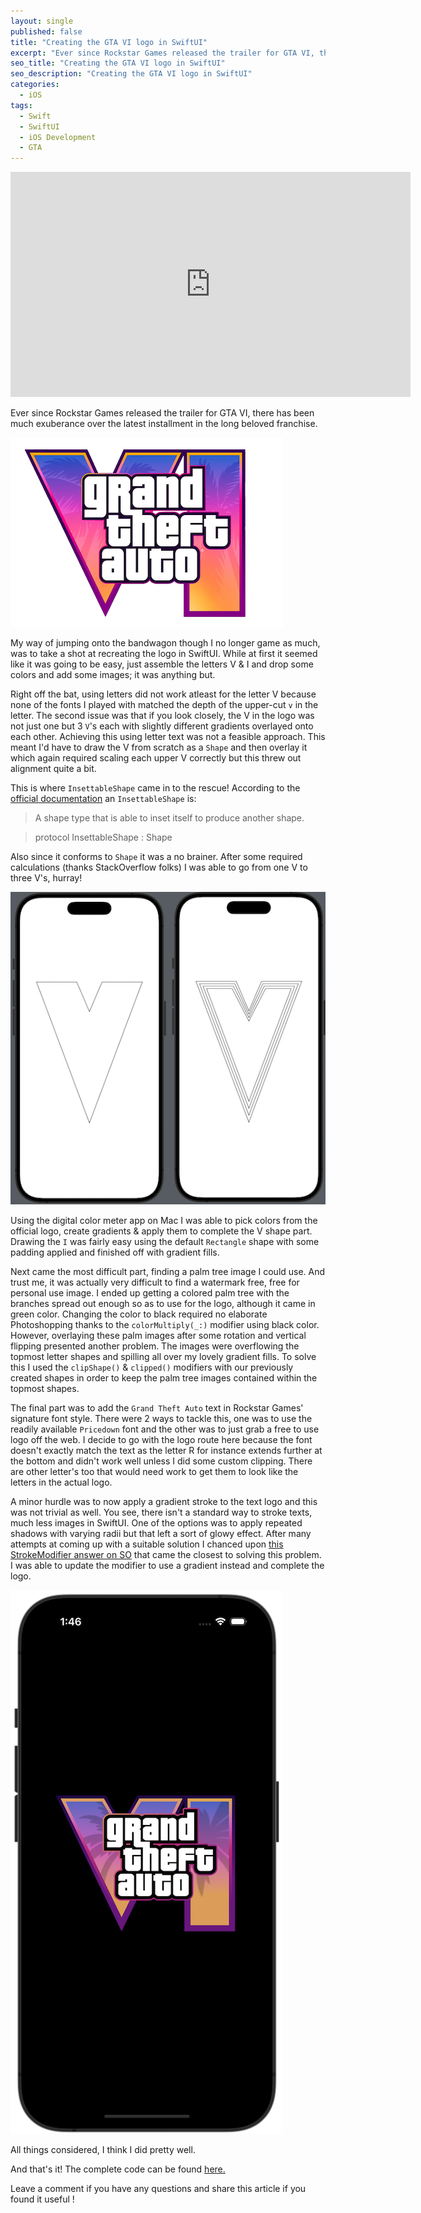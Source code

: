 ```yaml
---
layout: single
published: false
title: "Creating the GTA VI logo in SwiftUI"
excerpt: "Ever since Rockstar Games released the trailer for GTA VI, there has been much exuberance over the latest installment in the long beloved franchise."
seo_title: "Creating the GTA VI logo in SwiftUI"
seo_description: "Creating the GTA VI logo in SwiftUI"
categories:
  - iOS
tags:
  - Swift
  - SwiftUI
  - iOS Development
  - GTA
---
```

<iframe width="640" height="360" src="https://www.youtube-nocookie.com/embed/aS_7coUD93A?controls=0" frameborder="0" allowfullscreen></iframe>


Ever since Rockstar Games released the trailer for GTA VI, there has been much exuberance over the latest installment in the long beloved franchise.

![image](/assets/images/post9/gta6logomini.png)

My way of jumping onto the bandwagon though I no longer game as much, was to take a shot at recreating the logo in SwiftUI. While at first it seemed like it was going to be easy, just assemble the letters V & I and drop some colors and add some images; it was anything but.

Right off the bat, using letters did not work atleast for the letter V because none of the fonts I played with matched the depth of the upper-cut `v` in the letter.
The second issue was that if you look closely, the V in the logo was not just one but 3 `V`'s each with slightly different gradients overlayed onto each other. Achieving this using letter text was not a feasible approach. This meant I'd have to draw the V from scratch as a `Shape` and then overlay it which again required scaling each upper V correctly but this threw out alignment quite a bit.

This is where `InsettableShape` came in to the rescue! According to the [official documentation](https://developer.apple.com/documentation/swiftui/insettableshape) an `InsettableShape` is:

> A shape type that is able to inset itself to produce another shape.

> protocol InsettableShape : Shape

Also since it conforms to `Shape` it was a no brainer.
After some required calculations (thanks StackOverflow folks) I was able to go from one V to three V's, hurray!

![image](/assets/images/post9/insettableshapes.png)

Using the digital color meter app on Mac I was able to pick colors from the official logo, create gradients & apply them to complete the V shape part. Drawing the `I` was fairly easy using the default `Rectangle` shape with some padding applied and finished off with gradient fills.

Next came the most difficult part, finding a palm tree image I could use. And trust me, it was actually very difficult to find a watermark free, free for personal use image. I ended up getting a colored palm tree with the branches spread out enough so as to use for the logo, although it came in green color. Changing the color to black required no elaborate Photoshopping thanks to the `colorMultiply(_:)` modifier using black color.
However, overlaying these palm images after some rotation and vertical flipping presented another problem. The images were overflowing the topmost letter shapes and spilling all over my lovely gradient fills. To solve this I used the `clipShape()` & `clipped()` modifiers with our previously created shapes in order to keep the palm tree images contained within the topmost shapes.

The final part was to add the `Grand Theft Auto` text in Rockstar Games' signature font style. There were 2 ways to tackle this, one was to use the readily available `Pricedown` font and the other was to just grab a free to use logo off the web. I decide to go with the logo route here because the font doesn't exactly match the text as the letter R for instance extends further at the bottom and didn't work well unless I did some custom clipping. There are other letter's too that would need work to get them to look like the letters in the actual logo.

A minor hurdle was to now apply a gradient stroke to the text logo and this was not trivial as well. You see, there isn't a standard way to stroke texts, much less images in SwiftUI. One of the options was to apply repeated shadows with varying radii but that left a sort of glowy effect. After many attempts at coming up with a suitable solution I chanced upon [this StrokeModifier answer on SO](https://stackoverflow.com/a/76054700) that came the closest to solving this problem. I was able to update the modifier to use a gradient instead and complete the logo.

![image](/assets/images/post9/FinalScreenshot.png)

All things considered, I think I did pretty well.

And that's it! The complete code can be found [here.](https://github.com/anupdsouza/ios-gta-logo-drawing)

Leave a comment if you have any questions and share this article if you found it useful  !
